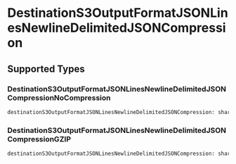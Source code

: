 # DestinationS3OutputFormatJSONLinesNewlineDelimitedJSONCompression


## Supported Types

### DestinationS3OutputFormatJSONLinesNewlineDelimitedJSONCompressionNoCompression

```python
destinationS3OutputFormatJSONLinesNewlineDelimitedJSONCompression: shared.DestinationS3OutputFormatJSONLinesNewlineDelimitedJSONCompressionNoCompression = /* values here */
```

### DestinationS3OutputFormatJSONLinesNewlineDelimitedJSONCompressionGZIP

```python
destinationS3OutputFormatJSONLinesNewlineDelimitedJSONCompression: shared.DestinationS3OutputFormatJSONLinesNewlineDelimitedJSONCompressionGZIP = /* values here */
```

